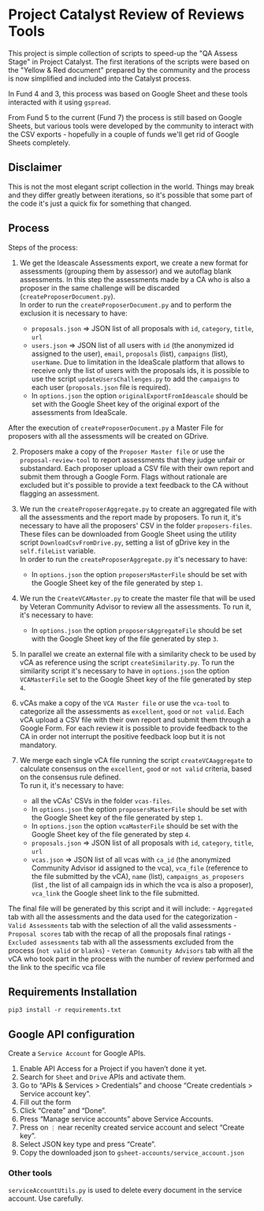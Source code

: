 # Project Catalyst Review of Reviews Tools

This project is simple collection of scripts to speed-up the "QA Assess Stage"
in Project Catalyst. The first iterations of the scripts were based on the
"Yellow & Red document" prepared by the community and the process is now
simplified and included into the Catalyst process.

In Fund 4 and 3, this process was based on Google Sheet and these
tools interacted with it using `gspread`.

From Fund 5 to the current (Fund 7) the process is still based on Google Sheets,
but various tools were developed by the community to interact with the CSV
exports - hopefully in a couple of funds we'll get rid of Google Sheets
completely.

## Disclaimer
This is not the most elegant script collection in the world.
Things may break and they differ greatly between iterations, so it's possible
that some part of the code it's just a quick fix for something that changed.

## Process

Steps of the process:

1. We get the Ideascale Assessments export, we create a new format for
assessments (grouping them by assessor) and we autoflag blank assessments.
In this step the assessments made by a CA who is also a proposer in the same
challenge will be discarded (`createProposerDocument.py`).  
In order to run the `createProposerDocument.py` and to perform the exclusion it
is necessary to have:

    - `proposals.json` => JSON list of all proposals with `id`, `category`,
      `title`, `url`
    - `users.json` => JSON list of all users with `id` (the anonymized id assigned
       to the user), `email`, `proposals` (list), `campaigns` (list), `userName`.
       Due to limitation in the IdeaScale platform that allows to receive only the
       list of users with the proposals ids, it is possible to use the script
       `updateUsersChallenges.py` to add the `campaigns` to each user
       (`proposals.json` file is required).
    - In `options.json` the option `originalExportFromIdeascale` should be set
      with the Google Sheet key of the original export of the assessments from
      IdeaScale.

  After the execution of `createProposerDocument.py` a Master File for proposers
with all the assessments will be created on GDrive.

2. Proposers make a copy of the `Proposer Master file` or use the
`proposal-review-tool` to report assessments that they judge unfair or
substandard. Each proposer upload a CSV file with their own report and submit
them through a Google Form.
Flags without rationale are excluded but it's possible to provide a text
feedback to the CA without flagging an assessment.

3. We run the `createProposerAggregate.py` to create an aggregated file with
all the assessments and the report made by proposers.
To run it, it's necessary to have all the proposers' CSV in the folder
`proposers-files`. These files can be downloaded from Google Sheet using the
utility script `DownloadCsvFromDrive.py`, setting a list of gDrive key in the
`self.fileList` variable.  
In order to run the `createProposerAggregate.py` it's necessary to have:

    - In `options.json` the option `proposersMasterFile` should be set
      with the Google Sheet key of the file generated by step `1`.


4. We run the `CreateVCAMaster.py` to create the master file that will be used
by Veteran Community Advisor to review all the assessments.
To run it, it's necessary to have:  

    - In `options.json` the option `proposersAggregateFile` should be set with
      the Google Sheet key of the file generated by step `3`.


5. In parallel we create an external file with a similarity check to be used by
vCA as reference using the script `createSimilarity.py`. To run the similarity
script it's necessary to have in `options.json` the option `VCAMasterFile` set
to the Google Sheet key of the file generated by step `4`.

5. vCAs make a copy of the `VCA Master file` or use the `vca-tool` to categorize
 all the assessments as `excellent`, `good` or `not valid`. Each vCA upload a
CSV file with their own report and submit them through a Google Form.
For each review it is possible to provide feedback to the CA in order not
interrupt the positive feedback loop but it is not mandatory.

6. We merge each single vCA file running the script `createVCAaggregate` to
calculate consensus on the `excellent`, `good` or `not valid` criteria, based on
 the consensus rule defined.  
To run it, it's necessary to have:  
    - all the vCAs' CSVs in the folder `vcas-files`.
    - In `options.json` the option `proposersMasterFile` should be set
      with the Google Sheet key of the file generated by step `1`.
    - In `options.json` the option `vcaMasterFile` should be set
      with the Google Sheet key of the file generated by step `4`.
    - `proposals.json` => JSON list of all proposals with `id`, `category`,
      `title`, `url`
    - `vcas.json` => JSON list of all vcas with `ca_id` (the anonymized
       Community Advisor id assigned to the vca), `vca_file` (reference to the
       file submitted by the vCA), `name` (list), `campaigns_as_proposers` (list
       , the list of all campaign ids in which the vca is also a proposer),
       `vca_link` the Google sheet link to the file submitted.

The final file will be generated by this script and it will include:
    - `Aggregated` tab with all the assessments and the data used for the
      categorization
    - `Valid Assessments` tab with the selection of all the valid assessments
    - `Proposal scores` tab with the recap of all the proposals final ratings
    - `Excluded assessments` tab with all the assessments excluded from the
      process (`not valid` or `blanks`)
    - `Veteran Community Advisors` tab with all the vCA who took part in the
      process with the number of review performed and the link to the specific
      vca file

## Requirements Installation

```
pip3 install -r requirements.txt
```

## Google API configuration

Create a `Service Account` for Google APIs.

1. Enable API Access for a Project if you haven’t done it yet.
2. Search for `Sheet` and `Drive` APIs and activate them.
3. Go to “APIs & Services > Credentials” and choose “Create credentials > Service account key”.
4. Fill out the form
5. Click “Create” and “Done”.
6. Press “Manage service accounts” above Service Accounts.
7. Press on `⋮` near recenlty created service account and select “Create key”.
8. Select JSON key type and press “Create”.
9. Copy the downloaded json to `gsheet-accounts/service_account.json`

### Other tools
`serviceAccountUtils.py` is used to delete every document in the service account.
Use carefully.
